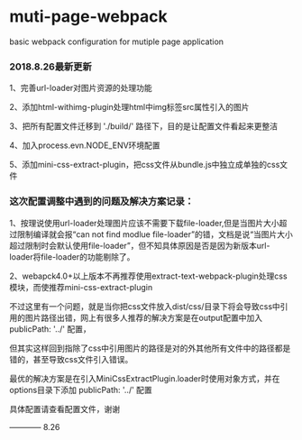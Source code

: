 # muti-page-webpack
basic webpack configuration for mutiple page application

### 2018.8.26最新更新

1、完善url-loader对图片资源的处理功能

2、添加html-withimg-plugin处理html中img标签src属性引入的图片

3、把所有配置文件迁移到 './build/' 路径下，目的是让配置文件看起来更整洁

4、加入process.evn.NODE_ENV环境配置

5、添加mini-css-extract-plugin，把css文件从bundle.js中独立成单独的css文件


### 这次配置调整中遇到的问题及解决方案记录：

1、按理说使用url-loader处理图片应该不需要下载file-loader,但是当图片大小超过限制编译就会报“can not find modlue file-loader”的错，文档是说“当图片大小超过限制时会默认使用file-loader”，但不知具体原因是否是因为新版本url-loader将file-loader的功能剔除了。

2、webapck4.0+以上版本不再推荐使用extract-text-webpack-plugin处理css模块，而使推荐mini-css-extract-plugin

不过这里有一个问题，就是当你把css文件放入dist/css/目录下将会导致css中引用的图片路径出错，网上有很多人推荐的解决方案是在output配置中加入 publicPath: '../' 配置，

但其实这样回到指除了css中引用图片的路径是对的外其他所有文件中的路径都是错的，甚至导致css文件引入错误。

最优的解决方案是在引入MiniCssExtractPlugin.loader时使用对象方式，并在options目录下添加
publicPath: '../' 配置

具体配置请查看配置文件，谢谢

———— 8.26


